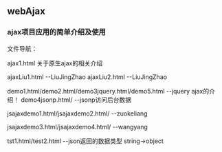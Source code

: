 ## webAjax
### ajax项目应用的简单介绍及使用


文件导航：

ajax1.html 关于原生ajax的相关介绍

ajaxLiu1.html  --LiuJingZhao
ajaxLiu2.html  --LiuJingZhao


demo1.html/demo2.html/demo3jquery.html/demo5.html  --jquery ajax的介绍！
demo4jsonp.html/  --jsonp访问后台数据

jsajaxdemo1.html/jsajaxdemo2.html/    --zuokeliang

jsajaxdemo3.html/jsajaxdemo4.html/          --wangyang



tst1.html/test2.html   --json返回的数据类型 string->object




